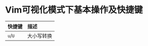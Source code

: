 # Vim可视化模式下基本操作及快捷键

<style> table {margin: auto;} </style>

| 快捷键 | 描述 |
|:--|:--|
| `u`/`U` | 大小写转换 |